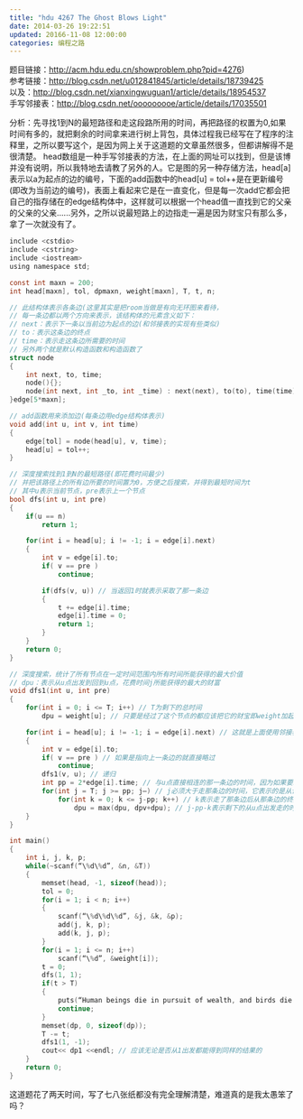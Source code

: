 ```yaml
---
title: "hdu 4267 The Ghost Blows Light"
date: 2014-03-26 19:22:51
updated: 20166-11-08 12:00:00
categories: 编程之路
---
```

题目链接：<http://acm.hdu.edu.cn/showproblem.php?pid=4276>)  
参考链接：<http://blog.csdn.net/u012841845/article/details/18739425>  
以及：<http://blog.csdn.net/xianxingwuguan1/article/details/18954537>  
手写邻接表：<http://blog.csdn.net/ooooooooe/article/details/17035501>

分析：先寻找1到N的最短路径和走这段路所用的时间，再把路径的权置为0,如果时间有多的，就把剩余的时间拿来进行树上背包，具体过程我已经写在了程序的注释里，之所以要写这个，是因为网上关于这道题的文章虽然很多，但都讲解得不是很清楚。 
head数组是一种手写邻接表的方法，在上面的网址可以找到，但是该博并没有说明，所以我特地去请教了另外的人。它是图的另一种存储方法，head[a]表示以a为起点的边的编号，下面的add函数中的head[u] = tol++是在更新编号(即改为当前边的编号)，表面上看起来它是在一直变化，但是每一次add它都会把自己的指存储在的edge结构体中，这样就可以根据一个head值一直找到它的父亲的父亲的父亲......另外，之所以说最短路上的边指走一遍是因为财宝只有那么多，拿了一次就没有了。

```C
include <cstdio>
include <cstring>
include <iostream>
using namespace std;

const int maxn = 200;  
int head[maxn], tol, dpmaxn, weight[maxn], T, t, n;

// 此结构体表示各条边(这里其实是把room当做是有向无环图来看待，  
// 每一条边都以两个方向来表示，该结构体的元素含义如下：  
// next：表示下一条以当前边为起点的边(和邻接表的实现有些类似) 
// to：表示这条边的终点  
// time：表示走这条边所需要的时间  
// 另外两个就是默认构造函数和构造函数了  
struct node  
{  
	int next, to, time;  
  	node(){};  
	node(int next, int _to, int _time) : next(next), to(to), time(time){}  
}edge[5*maxn];

// add函数用来添加边(每条边用edge结构体表示)  
void add(int u, int v, int time)  
{  
	edge[tol] = node(head[u], v, time);  
	head[u] = tol++;  
}

// 深度搜索找到1到N的最短路径(即花费时间最少)  
// 并把该路径上的所有边所要的时间置为0，方便之后搜索，并得到最短时间为t  
// 其中u表示当前节点，pre表示上一个节点  
bool dfs(int u, int pre)  
{  
	if(u == n)  
      	return 1;  

	for(int i = head[u]; i != -1; i = edge[i].next)  
	{  
		int v = edge[i].to;  
		if( v == pre )  
			continue;  

		if(dfs(v, u)) // 当返回1时就表示采取了那一条边  
		{  
			t += edge[i].time;  
			edge[i].time = 0;  
			return 1;  
		}  
	}  
	return 0;
}

// 深度搜索，统计了所有节点在一定时间范围内所有时间所能获得的最大价值  
// dpu：表示从u点出发到回到u点，花费时间j所能获得的最大的财富  
void dfs1(int u, int pre)  
{  
	for(int i = 0; i <= T; i++) // T为剩下的总时间  
		dpu = weight[u]; // 只要是经过了这个节点的都应该把它的财宝即weight加起来  

	for(int i = head[u]; i != -1; i = edge[i].next) // 这就是上面使用邻接表的作用，方便深度搜索  
	{  
		int v = edge[i].to;  
		if( v == pre ) // 如果是指向上一条边的就直接略过  
			continue;  
		dfs1(v, u); // 递归   	
		int pp = 2*edge[i].time; // 与u点直接相连的那一条边的时间，因为如果要继续下去，就必然会经过该边  
		for(int j = T; j >= pp; j–) // j必须大于走那条边的时间，它表示的是从该边走的总时间  
			for(int k = 0; k <= j-pp; k++) // k表示走了那条边后从那条边的终点继续走所用的时间  
				dpu = max(dpu, dpv+dpu); // j-pp-k表示剩下的从u点出发走的时间  
	}  
}

int main()  
{  
	int i, j, k, p;  
	while(~scanf(“\%d\%d”, &n, &T))  
	{  
		memset(head, -1, sizeof(head));  
		tol = 0;  
		for(i = 1; i < n; i++)  
		{  
			scanf(“\%d\%d\%d”, &j, &k, &p);  
			add(j, k, p);  
			add(k, j, p);  
		}  
		for(i = 1; i <= n; i++)  
			scanf(“\%d”, &weight[i]);  
		t = 0;  
		dfs(1, 1);  
		if(t > T)  
		{  
			puts(“Human beings die in pursuit of wealth, and birds die in pursuit of food!”);  
			continue;  
		}  
		memset(dp, 0, sizeof(dp));  
		T -= t;  
		dfs1(1, -1);  
		cout<< dp1 <<endl; // 应该无论是否从1出发都能得到同样的结果的  
	}  
	return 0;  
}
```

这道题花了两天时间，写了七八张纸都没有完全理解清楚，难道真的是我太愚笨了吗？
